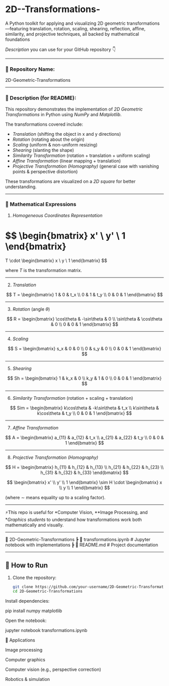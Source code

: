 # 2D--Transformations-
A Python toolkit for applying and visualizing 2D geometric transformations—featuring translation, rotation, scaling, shearing, reflection, affine, similarity, and projective techniques, all backed by mathematical foundations

 *Description* you can use for your GitHub repository 👇

---

### 📌 Repository Name:

2D-Geometric-Transformations

---

### 📝 Description (for README):

This repository demonstrates the implementation of *2D Geometric Transformations* in Python using *NumPy* and *Matplotlib*.

The transformations covered include:

* *Translation* (shifting the object in x and y directions)
* *Rotation* (rotating about the origin)
* *Scaling* (uniform & non-uniform resizing)
* *Shearing* (slanting the shape)
* *Similarity Transformation* (rotation + translation + uniform scaling)
* *Affine Transformation* (linear mapping + translation)
* *Projective Transformation (Homography)* (general case with vanishing points & perspective distortion)

These transformations are visualized on a *2D square* for better understanding.

---

### 🔢 Mathematical Expressions

1. *Homogeneous Coordinates Representation*

$$
\begin{bmatrix}
x' \\ y' \\ 1
\end{bmatrix}
=
T \cdot
\begin{bmatrix}
x \\ y \\ 1
\end{bmatrix}
$$

where $T$ is the transformation matrix.

---


2. *Translation*

$$
T = 
\begin{bmatrix}
1 & 0 & t_x \\
0 & 1 & t_y \\
0 & 0 & 1
\end{bmatrix}
$$

---

3. *Rotation* (angle $\theta$)

$$
R = 
\begin{bmatrix}
\cos\theta & -\sin\theta & 0 \\
\sin\theta & \cos\theta & 0 \\
0 & 0 & 1
\end{bmatrix}
$$

---

4. *Scaling*

$$
S = 
\begin{bmatrix}
s_x & 0 & 0 \\
0 & s_y & 0 \\
0 & 0 & 1
\end{bmatrix}
$$

---

5. *Shearing*

$$
Sh = 
\begin{bmatrix}
1 & k_x & 0 \\
k_y & 1 & 0 \\
0 & 0 & 1
\end{bmatrix}
$$

---

6. *Similarity Transformation* (rotation + scaling + translation)

$$
Sim = 
\begin{bmatrix}
k\cos\theta & -k\sin\theta & t_x \\
k\sin\theta & k\cos\theta & t_y \\
0 & 0 & 1
\end{bmatrix}
$$

---

7. *Affine Transformation*

$$
A = 
\begin{bmatrix}
a_{11} & a_{12} & t_x \\
a_{21} & a_{22} & t_y \\
0 & 0 & 1
\end{bmatrix}
$$

---

8. *Projective Transformation (Homography)*

$$
H = 
\begin{bmatrix}
h_{11} & h_{12} & h_{13} \\
h_{21} & h_{22} & h_{23} \\
h_{31} & h_{32} & h_{33}
\end{bmatrix}
$$

$$
\begin{bmatrix}
x' \\ y' \\ 1
\end{bmatrix}
\sim
H \cdot
\begin{bmatrix}
x \\ y \\ 1
\end{bmatrix}
$$

(where $\sim$ means equality up to a scaling factor).

---

⚡This repo is useful for *Computer Vision, **Image Processing, and **Graphics students* to understand how transformations work both mathematically and visually.

---


📂 2D-Geometric-Transformations
┣ 📜 transformations.ipynb # Jupyter notebook with implementations
┣ 📜 README.md # Project documentation


---

## 🔹 How to Run
1. Clone the repository:
   ```bash
   git clone https://github.com/your-username/2D-Geometric-Transformations.git
   cd 2D-Geometric-Transformations


Install dependencies:

pip install numpy matplotlib


Open the notebook:

jupyter notebook transformations.ipynb

📌 Applications

Image processing

Computer graphics

Computer vision (e.g., perspective correction)

Robotics & simulation
